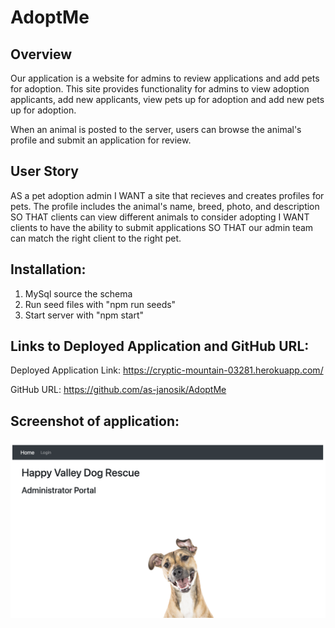 # AdoptMe

## Overview

Our application is a website for admins to review applications and add pets for adoption. This site provides functionality for admins to view adoption applicants, add new applicants, view pets up for adoption and add new pets up for adoption.

When an animal is posted to the server, users can browse the animal's profile and submit an application for review.

## User Story

AS a pet adoption admin
I WANT a site that recieves and creates profiles for pets. The profile includes the animal's name, breed, photo, and description
SO THAT clients can view different animals to consider adopting
I WANT clients to have the ability to submit applications
SO THAT our admin team can match the right client to the right pet.


## Installation:

1. MySql source the schema
2. Run seed files with "npm run seeds"
3. Start server with "npm start"

## Links to Deployed Application and GitHub URL:

Deployed Application Link: https://cryptic-mountain-03281.herokuapp.com/

GitHub URL: https://github.com/as-janosik/AdoptMe

## Screenshot of application:

![Screenshot of application working](/assets/Happy-Valley-Screenshot.png)